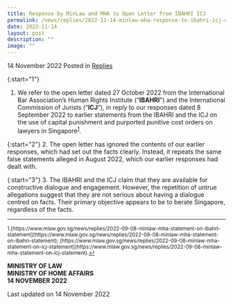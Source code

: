 ```yaml
---
title: Response by MinLaw and MHA to Open Letter from IBAHRI ICJ
permalink: /news/replies/2022-11-14-minlaw-mha-response-to-ibahri-icj-open-letter/
date: 2022-11-14
layout: post
description: ""
image: ""
---
```

14 November 2022 Posted in [Replies](/news/replies)  

{:start="1"}
1. We refer to the open letter dated 27 October 2022 from the International Bar Association’s Human Rights Institute (“**IBAHRI**”) and the International Commission of Jurists (“**ICJ**”), in reply to our responses dated 8 September 2022 to earlier statements from the IBAHRI and the ICJ on the use of capital punishment and purported punitive cost orders on lawyers in Singapore<sup><a href="#fn1" id="ref1">1</a></sup>.

{:start="2"}
2. The open letter has ignored the contents of our earlier responses, which had set out the facts clearly. Instead, it repeats the same false statements alleged in August 2022, which our earlier responses had dealt with.

{:start="3"}
3. The IBAHRI and the ICJ claim that they are available for constructive dialogue and engagement. However, the repetition of untrue allegations suggest that they are not serious about having a dialogue centred on facts. Their primary objective appears to be to berate Singapore, regardless of the facts.

* * *

<p><sup id="fn1">1.[https://www.mlaw.gov.sg/news/replies/2022-09-08-minlaw-mha-statement-on-ibahri-statement](https://www.mlaw.gov.sg/news/replies/2022-09-08-minlaw-mha-statement-on-ibahri-statement); [https://www.mlaw.gov.sg/news/replies/2022-09-08-minlaw-mha-statement-on-icj-statement](https://www.mlaw.gov.sg/news/replies/2022-09-08-minlaw-mha-statement-on-icj-statement).<a href="#ref1" title="Jump back to footnote 1 in the text.">↩</a></sup></p>

**MINISTRY OF LAW<br>
MINISTRY OF HOME AFFAIRS<br>
14 NOVEMBER 2022**

<p class="right-side-updated">Last updated on 14 November 2022</p>